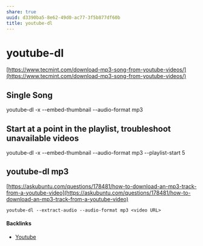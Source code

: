 ```yaml
---
share: true
uuid: d3390ba5-8e62-49d0-ac77-3f5b877df60b
title: youtube-dl
---
```

# youtube-dl
[https://www.tecmint.com/download-mp3-song-from-youtube-videos/](https://www.tecmint.com/download-mp3-song-from-youtube-videos/)

Single Song
-----------

youtube-dl -x --embed-thumbnail --audio-format mp3

Start at a point in the playlist, troubleshoot unavailable videos
-----------------------------------------------------------------

youtube-dl -x --embed-thumbnail --audio-format mp3 --playlist-start 5

youtube-dl mp3
--------------

[https://askubuntu.com/questions/178481/how-to-download-an-mp3-track-from-a-youtube-video](https://askubuntu.com/questions/178481/how-to-download-an-mp3-track-from-a-youtube-video)

    youtube-dl --extract-audio --audio-format mp3 <video URL>

#### Backlinks

* [Youtube](/93aab4f8-57b5-4d6e-a778-7dd0d4052a8e)